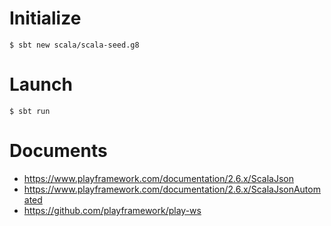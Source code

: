 # Initialize

```
$ sbt new scala/scala-seed.g8
```

# Launch

```
$ sbt run
```

# Documents

- https://www.playframework.com/documentation/2.6.x/ScalaJson
- https://www.playframework.com/documentation/2.6.x/ScalaJsonAutomated
- https://github.com/playframework/play-ws
